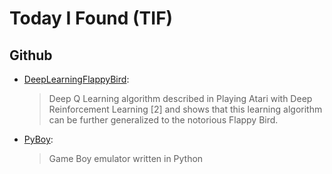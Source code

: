 # Today I Found (TIF)


## Github
- [DeepLearningFlappyBird](https://github.com/yenchenlin/DeepLearningFlappyBird):
	> Deep Q Learning algorithm described in Playing Atari with Deep Reinforcement Learning [2] and shows that this learning algorithm can be further generalized to the notorious Flappy Bird.

- [PyBoy](https://github.com/Baekalfen/PyBoy):
	> Game Boy emulator written in Python
